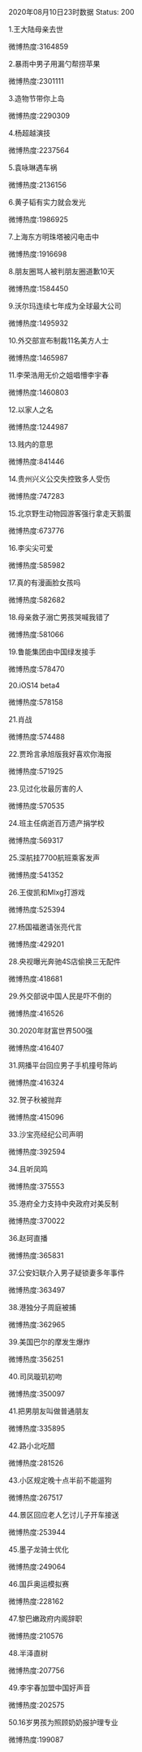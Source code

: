 2020年08月10日23时数据
Status: 200

1.王大陆母亲去世

微博热度:3164859

2.暴雨中男子用漏勺帮捞苹果

微博热度:2301111

3.造物节带你上岛

微博热度:2290309

4.杨超越演技

微博热度:2237564

5.袁咏琳遇车祸

微博热度:2136156

6.黄子韬有实力就会发光

微博热度:1986925

7.上海东方明珠塔被闪电击中

微博热度:1916698

8.朋友圈骂人被判朋友圈道歉10天

微博热度:1584450

9.沃尔玛连续七年成为全球最大公司

微博热度:1495932

10.外交部宣布制裁11名美方人士

微博热度:1465987

11.李荣浩用无价之姐唱懵李宇春

微博热度:1460803

12.以家人之名

微博热度:1244987

13.贱内的意思

微博热度:841446

14.贵州兴义公交失控致多人受伤

微博热度:747283

15.北京野生动物园游客强行拿走天鹅蛋

微博热度:673776

16.李尖尖可爱

微博热度:585982

17.真的有漫画脸女孩吗

微博热度:582682

18.母亲救子溺亡男孩哭喊我错了

微博热度:581066

19.鲁能集团由中国绿发接手

微博热度:578470

20.iOS14 beta4

微博热度:578158

21.肖战

微博热度:574488

22.贾玲言承旭版我好喜欢你海报

微博热度:571925

23.见过化妆最厉害的人

微博热度:570535

24.班主任病逝百万遗产捐学校

微博热度:569317

25.深航挂7700航班乘客发声

微博热度:541352

26.王俊凯和Mlxg打游戏

微博热度:525394

27.杨国福邀请张亮代言

微博热度:429201

28.央视曝光奔驰4S店偷换三无配件

微博热度:418681

29.外交部说中国人民是吓不倒的

微博热度:416526

30.2020年财富世界500强

微博热度:416407

31.网播平台回应男子手机撞号陈屿

微博热度:416324

32.贺子秋被抛弃

微博热度:415096

33.沙宝亮经纪公司声明

微博热度:392594

34.且听凤鸣

微博热度:375553

35.港府全力支持中央政府对美反制

微博热度:370022

36.赵珂直播

微博热度:365831

37.公安妇联介入男子疑锁妻多年事件

微博热度:363497

38.港独分子周庭被捕

微博热度:362965

39.美国巴尔的摩发生爆炸

微博热度:356251

40.司凤璇玑初吻

微博热度:350097

41.把男朋友叫做普通朋友

微博热度:335895

42.路小北吃醋

微博热度:281526

43.小区规定晚十点半前不能遛狗

微博热度:267517

44.景区回应老人乞讨儿子开车接送

微博热度:253944

45.墨子龙骑士优化

微博热度:249064

46.国乒奥运模拟赛

微博热度:228162

47.黎巴嫩政府内阁辞职

微博热度:210576

48.半泽直树

微博热度:207756

49.李宇春加盟中国好声音

微博热度:202575

50.16岁男孩为照顾奶奶报护理专业

微博热度:199087

